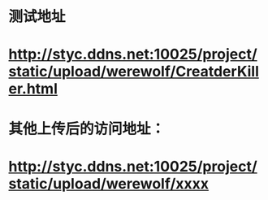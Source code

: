 
测试地址
==================================
http://styc.ddns.net:10025/project/static/upload/werewolf/CreatderKiller.html
==================================

其他上传后的访问地址：
==================================
http://styc.ddns.net:10025/project/static/upload/werewolf/xxxx
==================================



